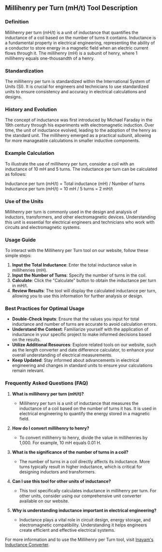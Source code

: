 ## Millihenry per Turn (mH/t) Tool Description

### Definition
Millihenry per turn (mH/t) is a unit of inductance that quantifies the inductance of a coil based on the number of turns it contains. Inductance is a fundamental property in electrical engineering, representing the ability of a conductor to store energy in a magnetic field when an electric current flows through it. The millihenry (mH) is a subunit of henry, where 1 millihenry equals one-thousandth of a henry.

### Standardization
The millihenry per turn is standardized within the International System of Units (SI). It is crucial for engineers and technicians to use standardized units to ensure consistency and accuracy in electrical calculations and designs.

### History and Evolution
The concept of inductance was first introduced by Michael Faraday in the 19th century through his experiments with electromagnetic induction. Over time, the unit of inductance evolved, leading to the adoption of the henry as the standard unit. The millihenry emerged as a practical subunit, allowing for more manageable calculations in smaller inductive components.

### Example Calculation
To illustrate the use of millihenry per turn, consider a coil with an inductance of 10 mH and 5 turns. The inductance per turn can be calculated as follows:

Inductance per turn (mH/t) = Total inductance (mH) / Number of turns  
Inductance per turn (mH/t) = 10 mH / 5 turns = 2 mH/t

### Use of the Units
Millihenry per turn is commonly used in the design and analysis of inductors, transformers, and other electromagnetic devices. Understanding this unit is essential for electrical engineers and technicians who work with circuits and electromagnetic systems.

### Usage Guide
To interact with the Millihenry per Turn tool on our website, follow these simple steps:

1. **Input the Total Inductance**: Enter the total inductance value in millihenries (mH).
2. **Input the Number of Turns**: Specify the number of turns in the coil.
3. **Calculate**: Click the "Calculate" button to obtain the inductance per turn in mH/t.
4. **Review Results**: The tool will display the calculated inductance per turn, allowing you to use this information for further analysis or design.

### Best Practices for Optimal Usage
- **Double-Check Inputs**: Ensure that the values you input for total inductance and number of turns are accurate to avoid calculation errors.
- **Understand the Context**: Familiarize yourself with the application of inductance in your specific project to make informed decisions based on the results.
- **Utilize Additional Resources**: Explore related tools on our website, such as the length converter and date difference calculator, to enhance your overall understanding of electrical measurements.
- **Keep Updated**: Stay informed about advancements in electrical engineering and changes in standard units to ensure your calculations remain relevant.

### Frequently Asked Questions (FAQ)

1. **What is millihenry per turn (mH/t)?**
   - Millihenry per turn is a unit of inductance that measures the inductance of a coil based on the number of turns it has. It is used in electrical engineering to quantify the energy stored in a magnetic field.

2. **How do I convert millihenry to henry?**
   - To convert millihenry to henry, divide the value in millihenries by 1,000. For example, 10 mH equals 0.01 H.

3. **What is the significance of the number of turns in a coil?**
   - The number of turns in a coil directly affects its inductance. More turns typically result in higher inductance, which is critical for designing inductors and transformers.

4. **Can I use this tool for other units of inductance?**
   - This tool specifically calculates inductance in millihenry per turn. For other units, consider using our comprehensive unit converter available on our website.

5. **Why is understanding inductance important in electrical engineering?**
   - Inductance plays a vital role in circuit design, energy storage, and electromagnetic compatibility. Understanding it helps engineers create efficient and effective electrical systems.

For more information and to use the Millihenry per Turn tool, visit [Inayam's Inductance Converter](https://www.inayam.co/unit-converter/inductance).
